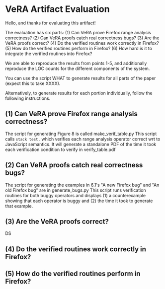 # VeRA Artifact Evaluation 

Hello, and thanks for evaluating this artifact!

The evaluation has six parts:
(1) Can VeRA prove Firefox range analysis correctness?
(2) Can VeRA proofs catch real correctness bugs?
(3) Are the VeRA proofs correct?
(4) Do the verified routines work correctly in Firefox?
(5) How do the verified routines perform in Firefox?
(6) How hard is it to integrate the verified routines into Firefox?

We are able to reproduce the results from points 1-5, and additionally
reproduce the LOC counts for the different components of the system.

You can use the script WHAT to generate results for all parts of the paper
(expect this to take XXXX).

Alternatively, to generate results for each portion individually, follow
the following instructions.

## (1) Can VeRA prove Firefox range analysis correctness?

The script for generating Figure 8 is called make_verif_table.py
This script calls `stack test,` which verifies each range analysis
operator correct wrt to JavaScript semantics. It will generate a
standalone PDF of the time it took each verification condition
to verify in verify_table.pdf

## (2) Can VeRA proofs catch real correctness bugs?

The script for generating the examples in 6.1's "A new Firefox bug" and
"An old Firefox bug" are in generate_bugs.py
This script runs verification routines for both buggy operators and displays
(1) a counterexample showing that each operator is buggy and (2) the time
it took to generate that example. 

## (3) Are the VeRA proofs correct?

DS

## (4) Do the verified routines work correctly in Firefox?

## (5) How do the verified routines perform in Firefox?


